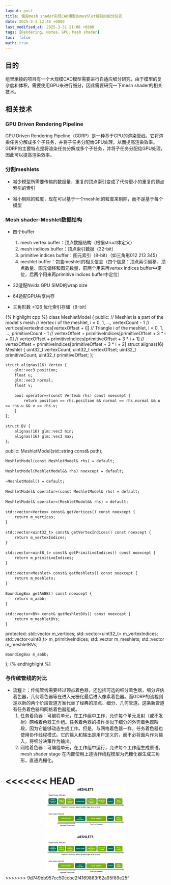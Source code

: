 ```yaml
---
layout: post
title: 使用mesh shader实现CAD模型的meshlet级别的细分研究
date: 2025-3-1 12:48 +0800
last_modified_at: 2025-3-31 21:08 +0800
tags: [Rendering, Notes，GPU，Mesh shader]
toc:  false
math: true
---
```

<script>
MathJax = {
  tex: {
    inlineMath: [['$', '$'], ['\\(', '\\)']]
  }
};
</script>

## 目的
组里承接的项目有一个大规模CAD模型需要进行自适应细分研究，由于模型的复杂度和体积，需要使用GPU来进行细分，因此需要研究一下mesh shader的相关技术。

## 相关技术
### GPU Driven Rendering Pipeline

GPU Driven Rendering Pipeline（GDRP）是一种基于GPU的渲染管线，它将渲染任务分解成多个子任务，并将子任务分配给GPU处理，从而提高渲染效率。GDRP的主要特点是将渲染任务分解成多个子任务，并将子任务分配给GPU处理，因此可以提高渲染效率。

### 分割meshlets

- 减少模型所需要传输的数据量，重复的顶点索引变成了代价更小的重复的顶点索引的索引

- 减小剔除的粒度，现在可以基于一个meshlet的粒度来剔除，而不是基于每个模型

### Mesh shader-Meshlet数据结构
- 四个buffer
  1. mesh vertex buffer：顶点数据结构（根据struct体定义）
  2. mesh indiices buffer：顶点索引数据（32-bit）
  3. primitive indices buffer：图元索引（8-bit）（如三角形012 213 345）
  4. meshlet buffer：包含meshlet的相关信息（四个信息：顶点索引偏移、顶点数量、图元偏移和图元数量，前两个用来再vertex indices buffer中定位，后两个用来再primitive indices buffer中定位）

- 32适配Nvida GPU SIMD的wrap size
- 64适配GPU共享内存
- 三角形数 <126 优化索引存储（8-bit）

{% highlight cpp %}
class MeshletModel {
public:
    // Meshlet is a part of the model's mesh
    // Vertex i of the meshlet, i = 0, 1, ..., vertexCount - 1
    //          vertices[vertexIndices[vertexOffset + i]]
    // Triangle i of the meshlet, i = 0, 1, ..., primitiveCount - 1
    //       vertexOffset + primitiveIndices[primitiveOffset + 3 * i + 0]
    //       vertexOffset + primitiveIndices[primitiveOffset + 3 * i + 1]
    //       vertexOffset + primitiveIndices[primitiveOffset + 3 * i + 2]
    struct alignas(16) Meshlet {
        uint32_t vertexCount;
        uint32_t vertexOffset;
        uint32_t primitiveCount;
        uint32_t primitiveOffset;
    };

    struct alignas(16) Vertex {
        glm::vec3 position;
        float u;
        glm::vec3 normal;
        float v;

        bool operator==(const Vertex& rhs) const noexcept {
            return position == rhs.position && normal == rhs.normal && u == rhs.u && v == rhs.v;
        }
    };

    struct BV {
        alignas(16) glm::vec3 min;
        alignas(16) glm::vec3 max;
    };

public:
    MeshletModel(std::string const& path);

    MeshletModel(const MeshletModel& rhs) = default;

    MeshletModel(MeshletModel&& rhs) noexcept = default;

    ~MeshletModel() = default;

    MeshletModel& operator=(const MeshletModel& rhs) = default;
    
    MeshletModel& operator=(MeshletModel&& rhs) = default;

    std::vector<Vertex> const& getVertices() const noexcept {
        return m_vertices; 
    }

    std::vector<uint32_t> const& getVertexIndices() const noexcept {
        return m_vertexIndices;
    }

    std::vector<uint8_t> const& getPrimitiveIndices() const noexcept {
        return m_primitiveIndices;
    }

    std::vector<Meshlet> const& getMeshlets() const noexcept {
        return m_meshlets;
    }

    BoundingBox getAABB() const noexcept {
        return m_aabb;
    }

    std::vector<BV> const& getMeshletBVs() const noexcept {
        return m_meshletBVs;
    }

protected:
    std::vector<Vertex>   m_vertices;
    std::vector<uint32_t> m_vertexIndices;
    std::vector<uint8_t>  m_primitiveIndices;
    std::vector<Meshlet>  m_meshlets;
    std::vector<BV> m_meshletBVs;

    BoundingBox m_aabb;
};
{% endhighlight %}

### 与传统管线的对比

- 流程上：传统管线需要经过顶点着色器，还包括可选的细分着色器，细分评估着色器，几何着色器等在进入光栅化最后进入像素着色器。而GDRP的流程则是以新的两个阶段管道方案代替了经典的顶点、细分、几何管道。这条新管道有任务着色器和网格着色器组成。
    1. 任务着色器：可编程单元，在工作组中工作，允许每个单元发射（或不发射）网格着色器工作组。任务着色器的操作类似于细分的外壳着色器阶段，因为它能够动态生成工作。但是，与网格着色器一样，任务着色器也使用协作线程模式。它的输入和输出是用户定义的，而不必将面片作为输入，将细分决策作为输出。
    2. 网格着色器：可编程单元，在工作组中运行，允许每个工作组生成原语。mesh shader stage 在内部使用上述协作线程模型为光栅化器生成三角形，直通光栅化。

<<<<<<< HEAD
<img src="./new_pipeline.png" alt="描述" style="display: block; margin: auto; width: 50%;">
=======
<img src="new_pipeline.png" alt="描述" style="display: block; margin: auto; width: 50%;">
>>>>>>> 9d749bb957cc50ccbc2f4169863f62a95f89e25f

